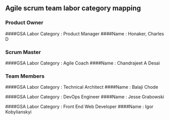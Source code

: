 ## Agile scrum team labor category mapping

### Product Owner

####GSA Labor Category : Product Manager
####Name	       : Honaker, Charles D

### Scrum Master

####GSA Labor Category : Agile Coach
####Name	       : Chandrajeet A Desai

### Team Members

####GSA Labor Category : Technical Architect
####Name	       : Balaji Chode

####GSA Labor Category : DevOps Engineer
####Name	       : Jesse Grabowski

####GSA Labor Category : Front End Web Developer
####Name	       : Igor Kobylianskyi

